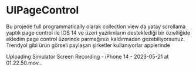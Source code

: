 # UIPageControl

Bu projede full programmatically olarak collection view da yatay scrollama yaptık page control ile
IOS 14 ve üzeri yazılımların desteklediği bir özwlliğide ekledim page control üzerinde parmağınızı 
kaldırmadan gezebiliyorsunuz. Trendyol gibi ürün görseli paylaşan şirketler kullanıyorlar applerinde


Uploading Simulator Screen Recording - iPhone 14 - 2023-05-21 at 01.22.50.mov…

